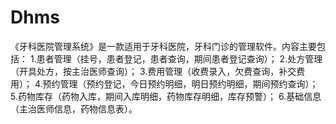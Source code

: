 # Dhms
  《牙科医院管理系统》是一款适用于牙科医院，牙科门诊的管理软件。内容主要包括：  1.患者管理（挂号，患者登记，患者查询，期间患者登记查询）；  2.处方管理（开具处方，按主治医师查询）；  3.费用管理（收费录入，欠费查询，补交费用）；  4.预约管理（预约登记，今日预约明细，明日预约明细，期间预约查询）；  5.药物库存（药物入库，期间入库明细，药物库存明细，库存预警）；  6.基础信息（主治医师信息，药物信息表）。
